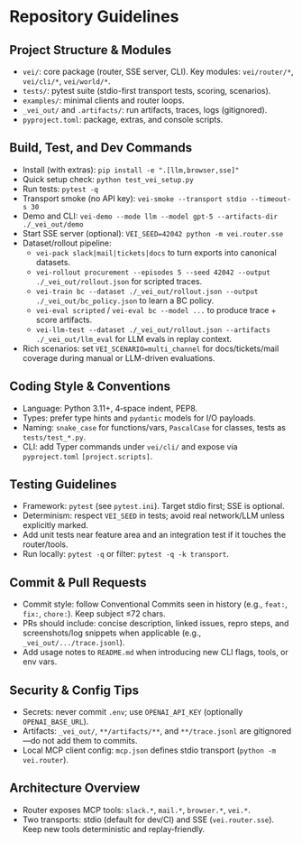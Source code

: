 # Repository Guidelines

## Project Structure & Modules
- `vei/`: core package (router, SSE server, CLI). Key modules: `vei/router/*`, `vei/cli/*`, `vei/world/*`.
- `tests/`: pytest suite (stdio-first transport tests, scoring, scenarios).
- `examples/`: minimal clients and router loops.
- `_vei_out/` and `.artifacts/`: run artifacts, traces, logs (gitignored).
- `pyproject.toml`: package, extras, and console scripts.

## Build, Test, and Dev Commands
- Install (with extras): `pip install -e ".[llm,browser,sse]"`
- Quick setup check: `python test_vei_setup.py`
- Run tests: `pytest -q`
- Transport smoke (no API key): `vei-smoke --transport stdio --timeout-s 30`
- Demo and CLI: `vei-demo --mode llm --model gpt-5 --artifacts-dir ./_vei_out/demo`
- Start SSE server (optional): `VEI_SEED=42042 python -m vei.router.sse`
- Dataset/rollout pipeline:
  - `vei-pack slack|mail|tickets|docs` to turn exports into canonical datasets.
  - `vei-rollout procurement --episodes 5 --seed 42042 --output ./_vei_out/rollout.json` for scripted traces.
  - `vei-train bc --dataset ./_vei_out/rollout.json --output ./_vei_out/bc_policy.json` to learn a BC policy.
  - `vei-eval scripted` / `vei-eval bc --model ...` to produce trace + score artifacts.
  - `vei-llm-test --dataset ./_vei_out/rollout.json --artifacts ./_vei_out/llm_eval` for LLM evals in replay context.
- Rich scenarios: set `VEI_SCENARIO=multi_channel` for docs/tickets/mail coverage during manual or LLM-driven evaluations.

## Coding Style & Conventions
- Language: Python 3.11+, 4‑space indent, PEP8.
- Types: prefer type hints and `pydantic` models for I/O payloads.
- Naming: `snake_case` for functions/vars, `PascalCase` for classes, tests as `tests/test_*.py`.
- CLI: add Typer commands under `vei/cli/` and expose via `pyproject.toml` `[project.scripts]`.

## Testing Guidelines
- Framework: `pytest` (see `pytest.ini`). Target stdio first; SSE is optional.
- Determinism: respect `VEI_SEED` in tests; avoid real network/LLM unless explicitly marked.
- Add unit tests near feature area and an integration test if it touches the router/tools.
- Run locally: `pytest -q` or filter: `pytest -q -k transport`.

## Commit & Pull Requests
- Commit style: follow Conventional Commits seen in history (e.g., `feat:`, `fix:`, `chore:`). Keep subject ≤72 chars.
- PRs should include: concise description, linked issues, repro steps, and screenshots/log snippets when applicable (e.g., `_vei_out/.../trace.jsonl`).
- Add usage notes to `README.md` when introducing new CLI flags, tools, or env vars.

## Security & Config Tips
- Secrets: never commit `.env`; use `OPENAI_API_KEY` (optionally `OPENAI_BASE_URL`).
- Artifacts: `_vei_out/`, `**/artifacts/**`, and `**/trace.jsonl` are gitignored—do not add them to commits.
- Local MCP client config: `mcp.json` defines stdio transport (`python -m vei.router`).

## Architecture Overview
- Router exposes MCP tools: `slack.*`, `mail.*`, `browser.*`, `vei.*`.
- Two transports: stdio (default for dev/CI) and SSE (`vei.router.sse`). Keep new tools deterministic and replay‑friendly.
